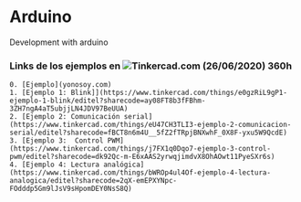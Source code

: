 # Arduino
Development with arduino

### Links de los ejemplos en ![Tinkercad.com](https://www.tinkercad.com/)  (26/06/2020) 360h
	
	0. [Ejemplo](yonosoy.com)
	1. [Ejemplo 1: Blink]](https://www.tinkercad.com/things/e0gzRiL9gP1-ejemplo-1-blink/editel?sharecode=ay08FT8b3fFBhm-3ZH7ngA4aT5ubjjLN4JDV97BeUUA)
	2. [Ejemplo 2: Comunicación serial](https://www.tinkercad.com/things/eU47CH3TLI3-ejemplo-2-comunicacion-serial/editel?sharecode=fBCT8n6m4U__5fZ2fTRpjBNXwhF_0X8F-yxu5W9QcdE)
	3. [Ejemplo 3:  Control PWM](https://www.tinkercad.com/things/j7FX1q0Dqo7-ejemplo-3-control-pwm/editel?sharecode=dk92Qc-m-E6xAAS2yrwqjimdvX8OhAOwt11PyeSXr6s)
	4. [Ejemplo 4: Lectura analógica](https://www.tinkercad.com/things/bWROp4ul4Of-ejemplo-4-lectura-analogica/editel?sharecode=2qX-emEPXYNpc-FOdddp5Gm9lJsV9sHpomDEY0NsS8Q)
